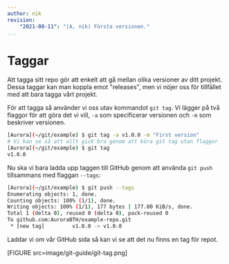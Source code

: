 ```yaml
---
author: nik
revision:
    "2021-08-11": "(A, nik) Första versionen."
...
```

Taggar
==================================

Att tagga sitt repo gör att enkelt att gå mellan olika versioner av ditt projekt. Dessa taggar kan man koppla emot "releases", men vi nöjer oss för tillfället med att bara tagga vårt projekt.

För att tagga så använder vi oss utav kommandot `git tag`. Vi lägger på två flaggor för att göra det vi vill, `-a` som specificerar versionen och `-m` som beskriver versionen.

```bash
[Aurora](~/git/example) $ git tag -a v1.0.0 -m "First version"
# Vi kan se så att allt gick bra genom att köra git tag utan flaggor
[Aurora](~/git/example) $ git tag
v1.0.0
```

Nu ska vi bara ladda upp taggen till GitHub genom att använda `git push` tillsammans med flaggan `--tags`:

```bash
[Aurora](~/git/example) $ git push --tags
Enumerating objects: 1, done.
Counting objects: 100% (1/1), done.
Writing objects: 100% (1/1), 177 bytes | 177.00 KiB/s, done.
Total 1 (delta 0), reused 0 (delta 0), pack-reused 0
To github.com:AuroraBTH/example-repo.git
 * [new tag]         v1.0.0 -> v1.0.0
```

Laddar vi om vår GitHub sida så kan vi se att det nu finns en tag för repot.

[FIGURE src=image/git-guide/git-tag.png]
